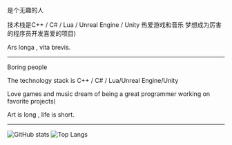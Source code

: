 是个无趣的人

技术栈是C++ / C# / Lua / Unreal Engine / Unity 热爱游戏和音乐 梦想成为厉害的程序员开发喜爱的项目)

Ars longa , vita brevis.

------------------------

Boring people

The technology stack is C++ / C# / Lua/Unreal Engine/Unity

Love games and music dream of being a great programmer working on favorite projects)

Art is long , life is short.

------------------------

![GitHub stats](https://github-readme-stats.vercel.app/api?username=Courtshipfy&theme=radical&locale=cn)    ![Top Langs](https://github-readme-stats.vercel.app/api/top-langs/?username=Courtshipfy&layout=compact&theme=radical&locale=cn)

